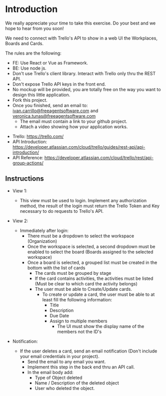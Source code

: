 # Introduction

We really appreciate your time to take this exercise. Do your best and we hope to hear from you soon! 

We need to connect with Trello's API to show in a web UI the Workplaces, Boards and Cards.

The rules are the following:

* FE: Use React or Vue as Framework.
* BE: Use node js.
* Don't use Trello's client library. Interact with Trello only thru the REST API.
* Don't expose Trello API keys in the front end.
* No mockup will be provided, you are totally free on the way you want to design this little application.
* Fork this project.
* Once you finished, send an email to: ivan.carrillo@freeagentsoftware.com and veronica.tunas@freeagentsoftware.com 
    * The email must contain a link to your github project.
    * Attach a video showing how your application works.

- Trello: https://trello.com/
- API Introduction: https://developer.atlassian.com/cloud/trello/guides/rest-api/api-introduction/
- API Reference: https://developer.atlassian.com/cloud/trello/rest/api-group-actions/

##  Instructions

* View 1:
    * This view must be used to login. Implement any authorization method, the result of the login must return the Trello Token and Key necessary to do requests to Trello's API.

* View 2:
    * Immediately after login:
      * There must be a dropdown to select the workspace (Organization)
      * Once the workspace is selected, a second dropdown must be enabled to select the board (Boards assigned to the selected workspace)
      * Once a board is selected, a grouped list must be created in the bottom with the list of cards
         *  The cards must be grouped by stage
         *  If the card contains activities, the activities must be listed (Must be clear to which card the activity belongs)
         *  The user must be able to Create/Update cards. 
            *  To create or update a card, the user must be able to at least fill the following information:
               *  Title
               *  Description
               *  Due Date
               *  Assign to multiple members
                  *  The UI must show the display name of the members not the ID's

* Notification:
    * If the user deletes a card, send an email notification (Don't include your email credentials in your project).
        * Send the email to any email you want.
        * Implement this step in the back end thru an API call.
        * In the email body add:
            * Type of Object deleted
            * Name / Description of the deleted object
            * User who deleted the object.
